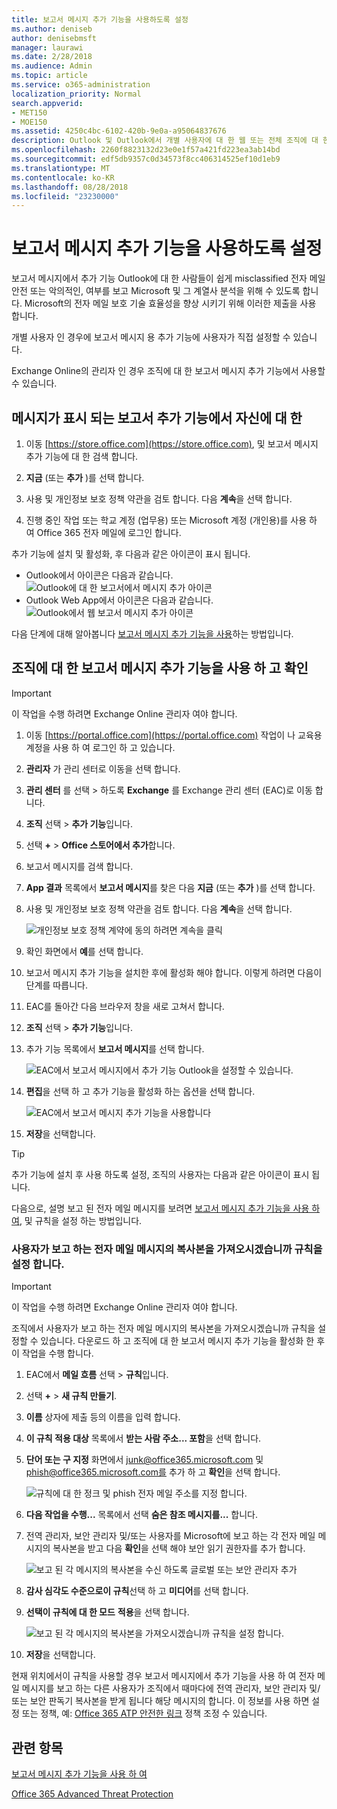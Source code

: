 ```yaml
---
title: 보고서 메시지 추가 기능을 사용하도록 설정
ms.author: deniseb
author: denisebmsft
manager: laurawi
ms.date: 2/28/2018
ms.audience: Admin
ms.topic: article
ms.service: o365-administration
localization_priority: Normal
search.appverid:
- MET150
- MOE150
ms.assetid: 4250c4bc-6102-420b-9e0a-a95064837676
description: Outlook 및 Outlook에서 개별 사용자에 대 한 웹 또는 전체 조직에 대 한 보고서 메시지 추가 기능을 사용 하는 방법에 알아봅니다.
ms.openlocfilehash: 2260f8823132d23e0e1f57a421fd223ea3ab14bd
ms.sourcegitcommit: edf5db9357c0d34573f8cc406314525ef10d1eb9
ms.translationtype: MT
ms.contentlocale: ko-KR
ms.lasthandoff: 08/28/2018
ms.locfileid: "23230000"
---
```

# <a name="enable-the-report-message-add-in"></a>보고서 메시지 추가 기능을 사용하도록 설정

보고서 메시지에서 추가 기능 Outlook에 대 한 사람들이 쉽게 misclassified 전자 메일 안전 또는 악의적인, 여부를 보고 Microsoft 및 그 계열사 분석을 위해 수 있도록 합니다. Microsoft의 전자 메일 보호 기술 효율성을 향상 시키기 위해 이러한 제출을 사용 합니다.
  
개별 사용자 인 경우에 보고서 메시지 용 추가 기능에 사용자가 직접 설정할 수 있습니다. 
  
Exchange Online의 관리자 인 경우 조직에 대 한 보고서 메시지 추가 기능에서 사용할 수 있습니다.
    
## <a name="get-the-report-message-add-in-for-yourself"></a>메시지가 표시 되는 보고서 추가 기능에서 자신에 대 한

1. 이동 [https://store.office.com](https://store.office.com), 및 보고서 메시지 추가 기능에 대 한 검색 합니다.
    
2. **지금** (또는 **추가** )를 선택 합니다. 
    
3. 사용 및 개인정보 보호 정책 약관을 검토 합니다. 다음 **계속**을 선택 합니다. 
    
4. 진행 중인 작업 또는 학교 계정 (업무용) 또는 Microsoft 계정 (개인용)를 사용 하 여 Office 365 전자 메일에 로그인 합니다.
    
추가 기능에 설치 및 활성화, 후 다음과 같은 아이콘이 표시 됩니다. 

- Outlook에서 아이콘은 다음과 같습니다. </br> ![Outlook에 대 한 보고서에서 메시지 추가 아이콘](media/OutlookReportMessageIcon.png)</br>
- Outlook Web App에서 아이콘은 다음과 같습니다.</br>![Outlook에서 웹 보고서 메시지 추가 아이콘](media/d9326d0b-1769-4bc2-ae58-51f0ebc69a17.png)</br>

  
다음 단계에 대해 알아봅니다 [보고서 메시지 추가 기능을 사용](https://support.office.com/article/b5caa9f1-cdf3-4443-af8c-ff724ea719d2)하는 방법입니다.
  
## <a name="get-and-enable-the-report-message-add-in-for-your-organization"></a>조직에 대 한 보고서 메시지 추가 기능을 사용 하 고 확인

> [!IMPORTANT]
> 이 작업을 수행 하려면 Exchange Online 관리자 여야 합니다.
  
1. 이동 [https://portal.office.com](https://portal.office.com) 작업이 나 교육용 계정을 사용 하 여 로그인 하 고 있습니다. 
    
2. **관리자** 가 관리 센터로 이동을 선택 합니다. 
    
3. **관리 센터** 를 선택 \> 하도록 **Exchange** 를 Exchange 관리 센터 (EAC)로 이동 합니다. 
    
4. **조직** 선택 \> **추가 기능**입니다. 
    
5. 선택 **+** \> **Office 스토어에서 추가**합니다. 
    
6. 보고서 메시지를 검색 합니다.
    
7. **App 결과** 목록에서 **보고서 메시지**를 찾은 다음 **지금** (또는 **추가** )를 선택 합니다. 
    
8. 사용 및 개인정보 보호 정책 약관을 검토 합니다. 다음 **계속**을 선택 합니다. 
    
    ![개인정보 보호 정책 계약에 동의 하려면 계속을 클릭](media/3c813cd6-1601-4791-97dc-f8edbbd3fb6b.png)
  
9. 확인 화면에서 **예**를 선택 합니다. 
    
10. 보고서 메시지 추가 기능을 설치한 후에 활성화 해야 합니다. 이렇게 하려면 다음이 단계를 따릅니다.
    
1. EAC를 돌아간 다음 브라우저 창을 새로 고쳐서 합니다.
    
2. **조직** 선택 \> **추가 기능**입니다. 
    
3. 추가 기능 목록에서 **보고서 메시지**를 선택 합니다. 
    
    ![EAC에서 보고서 메시지에서 추가 기능 Outlook을 설정할 수 있습니다.](media/b496743c-55fa-4cdb-aa06-0b2a7aec6dab.png)
  
4. **편집**을 선택 하 고 추가 기능을 활성화 하는 옵션을 선택 합니다. 
    
    ![EAC에서 보고서 메시지 추가 기능을 사용합니다](media/578b1b66-3620-4a8a-9819-1c9cc6836f37.png)
  
5. **저장**을 선택합니다. 
    
> [!TIP]
> 추가 기능에 설치 후 사용 하도록 설정, 조직의 사용자는 다음과 같은 아이콘이 표시 됩니다. 
  
다음으로, 설명 보고 된 전자 메일 메시지를 보려면 [보고서 메시지 추가 기능을 사용 하 여](https://support.office.com/article/b5caa9f1-cdf3-4443-af8c-ff724ea719d2), 및 규칙을 설정 하는 방법입니다.
  
### <a name="set-up-a-rule-to-get-a-copy-of-email-messages-reported-by-your-users"></a>사용자가 보고 하는 전자 메일 메시지의 복사본을 가져오시겠습니까 규칙을 설정 합니다.

> [!IMPORTANT]
> 이 작업을 수행 하려면 Exchange Online 관리자 여야 합니다.
  
조직에서 사용자가 보고 하는 전자 메일 메시지의 복사본을 가져오시겠습니까 규칙을 설정할 수 있습니다. 다운로드 하 고 조직에 대 한 보고서 메시지 추가 기능을 활성화 한 후이 작업을 수행 합니다.
  
1. EAC에서 **메일 흐름** 선택 \> **규칙**입니다. 
    
2. 선택 **+** \> **새 규칙 만들기**. 
    
3. **이름** 상자에 제출 등의 이름을 입력 합니다.
    
4. **이 규칙 적용 대상** 목록에서 **받는 사람 주소... 포함**을 선택 합니다. 
    
5. **단어 또는 구 지정** 화면에서 junk@office365.microsoft.com 및 phish@office365.microsoft.com를 추가 하 고 **확인**을 선택 합니다. 
    
    ![규칙에 대 한 정크 및 phish 전자 메일 주소를 지정 합니다.](media/018c1833-f336-4333-a45c-f2e8b75cd698.png)
  
6. **다음 작업을 수행...** 목록에서 선택 **숨은 참조 메시지를...** 합니다. 
    
7. 전역 관리자, 보안 관리자 및/또는 사용자를 Microsoft에 보고 하는 각 전자 메일 메시지의 복사본을 받고 다음 **확인**을 선택 해야 보안 읽기 권한자를 추가 합니다. 
    
    ![보고 된 각 메시지의 복사본을 수신 하도록 글로벌 또는 보안 관리자 추가](media/a91ab9d1-66f2-4a2e-9dc1-f9f81a2298ad.png)
  
8. **감사 심각도 수준으로이 규칙**선택 하 고 **미디어**를 선택 합니다. 
    
9. **선택이 규칙에 대 한 모드** **적용**을 선택 합니다. 
    
    ![보고 된 각 메시지의 복사본을 가져오시겠습니까 규칙을 설정 합니다.](media/f1cd95ce-e40d-4a8a-8f48-893469eba691.png)
  
10. **저장**을 선택합니다. 
    
현재 위치에서이 규칙을 사용할 경우 보고서 메시지에서 추가 기능을 사용 하 여 전자 메일 메시지를 보고 하는 다른 사용자가 조직에서 때마다에 전역 관리자, 보안 관리자 및/또는 보안 판독기 복사본을 받게 됩니다 해당 메시지의 합니다. 이 정보를 사용 하면 설정 또는 정책, 예: [Office 365 ATP 안전한 링크](atp-safe-links.md) 정책 조정 수 있습니다. 
  
## <a name="related-topics"></a>관련 항목

[보고서 메시지 추가 기능을 사용 하 여](https://support.office.com/article/b5caa9f1-cdf3-4443-af8c-ff724ea719d2)
  
[Office 365 Advanced Threat Protection](office-365-atp.md)
  

